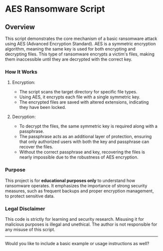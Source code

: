 
# AES Ransomware Script

## Overview

This script demonstrates the core mechanism of a basic ransomware attack using AES (Advanced Encryption Standard). AES is a symmetric encryption algorithm, meaning the same key is used for both encrypting and decrypting files. This type of ransomware encrypts a victim's files, making them inaccessible until they are decrypted with the correct key.

### How It Works

1. Encryption: 
   - The script scans the target directory for specific file types.
   - Using AES, it encrypts each file with a single symmetric key.
   - The encrypted files are saved with altered extensions, indicating they have been locked.

2. Decryption:
   - To decrypt the files, the same symmetric key is required along with a passphrase.
   - The passphrase acts as an additional layer of protection, ensuring that only authorized users with both the key and passphrase can recover the files.
   - Without the correct passphrase and key, recovering the files is nearly impossible due to the robustness of AES encryption.


### Purpose

This project is for **educational purposes only** to understand how ransomware operates. It emphasizes the importance of strong security measures, such as frequent backups and proper encryption management, to protect sensitive data.

### Legal Disclaimer

This code is strictly for learning and security research. Misusing it for malicious purposes is illegal and unethical. The author is not responsible for any misuse of this script.

--- 

Would you like to include a basic example or usage instructions as well?
